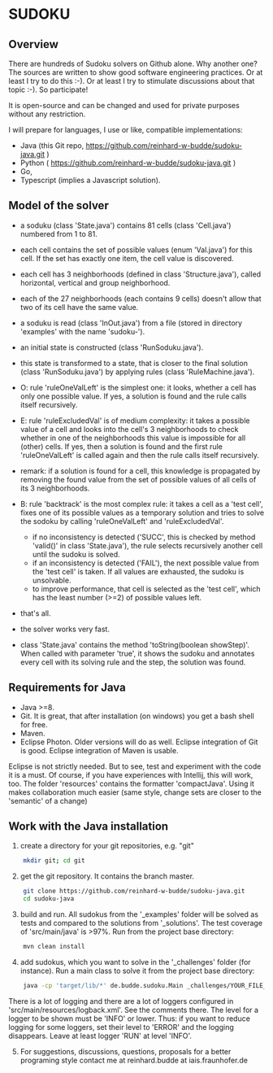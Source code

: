# SUDOKU

## Overview

There are hundreds of Sudoku solvers on Github alone. Why another one? The sources are written to show good software engineering practices.
Or at least I try to do this :-). Or at least I try to stimulate discussions about that topic :-). So participate!

It is open-source and can be changed and used for private purposes without any restriction.

I will prepare for languages, I use or like, compatible implementations:

* Java (this Git repo, https://github.com/reinhard-w-budde/sudoku-java.git )
* Python ( https://github.com/reinhard-w-budde/sudoku-java.git )
* Go,
* Typescript (implies a Javascript solution).

## Model of the solver

* a soduku (class 'State.java') contains 81 cells (class 'Cell.java') numbered from 1 to 81.
* each cell contains the set of possible values (enum 'Val.java') for this cell. If the set has exactly one item, the cell value is discovered.
* each cell has 3 neighborhoods (defined in class 'Structure.java'), called horizontal, vertical and group neighborhood.
* each of the 27 neighborhoods (each contains 9 cells) doesn't allow that two of its cell have the same value.

* a soduku is read (class 'InOut.java') from a file (stored in directory 'examples' with the name 'sudoku-<two-digit-number>').
* an initial state is constructed (class 'RunSoduku.java').
* this state is transformed to a state, that is closer to the final solution (class 'RunSoduku.java') by applying rules (class 'RuleMachine.java').

* O: rule 'ruleOneValLeft' is the simplest one: it looks, whether a cell has only one possible value. If yes, a solution is found and the rule
  calls itself recursively.

* E: rule 'ruleExcludedVal' is of medium complexity: it takes a possible value of a cell and looks into the cell's 3 neighborhoods to check whether in one
  of the neighborhoods this value is impossible for all (other) cells. If yes, then a solution is found and the first rule 'ruleOneValLeft' is called 
  again and then the rule calls itself recursively.
  
* remark: if a solution is found for a cell, this knowledge is propagated by removing the found value from the set of possible values of all cells of
  its 3 neighborhoods.

* B: rule 'backtrack' is the most complex rule: it takes a cell as a 'test cell', fixes one of its possible values as a temporary solution and tries to solve the sodoku
  by calling 'ruleOneValLeft' and 'ruleExcludedVal'.
  * if no inconsistency is detected ('SUCC', this is checked by method 'valid()' in class 'State.java'), the rule selects
    recursively another cell until the sudoku is solved.
  * if an inconsistency is detected ('FAIL'), the next possible value from the 'test cell' is taken. If all values are exhausted, the sudoku is unsolvable.
  * to improve performance, that cell is selected as the 'test cell', which has the least number (>=2) of possible values left.

* that's all.
* the solver works very fast.
* class 'State.java' contains the method 'toString(boolean showStep)'. When called with parameter 'true', it shows the sudoku and annotates every cell with
  its solving rule and the step, the solution was found. 

## Requirements for Java

* Java >=8.
* Git. It is great, that after installation (on windows) you get a bash shell for free.
* Maven.
* Eclipse Photon. Older versions will do as well. Eclipse integration of Git is good. Eclipse integration of Maven is usable.

Eclipse is not strictly needed. But to see, test and experiment with the code it is a must. Of course, if you have experiences with Intellij, this will work, too. The folder 'resources' contains the formatter 'compactJava'. Using it makes collaboration much easier (same style, change sets are closer to the 'semantic' of a change)
  
## Work with the Java installation

1. create a directory for your git repositories, e.g. "git"
```sh
    mkdir git; cd git
```

2. get the git repository. It contains the branch master.
```sh
    git clone https://github.com/reinhard-w-budde/sudoku-java.git
    cd sudoku-java
```

3. build and run. All sudokus from the '_examples' folder will be solved as tests and compared to the solutions from '_solutions'.
   The test coverage of 'src/main/java' is >97%. Run from the project base directory:
```sh
    mvn clean install
```

4. add sudokus, which you want to solve in the '_challenges' folder (for instance). Run a main class to solve it from the project base directory:
```sh
    java -cp 'target/lib/*' de.budde.sudoku.Main _challenges/YOUR_FILE_NAME
```
   
   There is a lot of logging and there are a lot of loggers configured in 'src/main/resources/logback.xml'. See the comments there.
   The level for a logger to be shown must be 'INFO' or lower. Thus: if you want to reduce logging for some loggers, set their level to 'ERROR' and the logging
   disappears. Leave at least logger 'RUN' at level 'INFO'.

5. For suggestions, discussions, questions, proposals for a better programing style contact me at reinhard.budde at iais.fraunhofer.de
